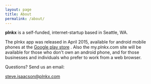 ```yaml
---
layout: page
title: About
permalink: /about/
---
```



**plnkx** is a self-funded, internet-startup based in Seattle, WA.

The plnkx app was released in April 2015, available for android
mobile phones at the [Google play store](https://play.google.com/store/search?q=plnkx) . Also
the my.plnkx.com site will be available for those who don't own an
android phone, and for those businesses and individuals who prefer to
work from a web browser.

Questions? Send us an email:

steve.isaacson@plnkx.com
